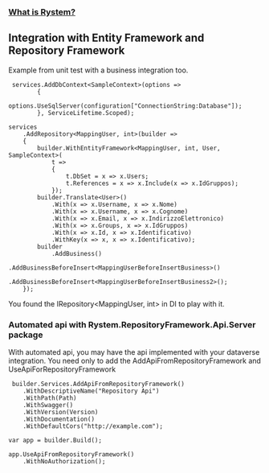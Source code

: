 ### [What is Rystem?](https://github.com/KeyserDSoze/Rystem)

## Integration with Entity Framework and Repository Framework
Example from unit test with a business integration too.

     services.AddDbContext<SampleContext>(options =>
            {
                options.UseSqlServer(configuration["ConnectionString:Database"]);
            }, ServiceLifetime.Scoped);

    services
        .AddRepository<MappingUser, int>(builder =>
        {
            builder.WithEntityFramework<MappingUser, int, User, SampleContext>(
                t =>
                {
                    t.DbSet = x => x.Users;
                    t.References = x => x.Include(x => x.IdGruppos);
                });
            builder.Translate<User>()
                .With(x => x.Username, x => x.Nome)
                .With(x => x.Username, x => x.Cognome)
                .With(x => x.Email, x => x.IndirizzoElettronico)
                .With(x => x.Groups, x => x.IdGruppos)
                .With(x => x.Id, x => x.Identificativo)
                .WithKey(x => x, x => x.Identificativo);
            builder
                .AddBusiness()
                    .AddBusinessBeforeInsert<MappingUserBeforeInsertBusiness>()
                    .AddBusinessBeforeInsert<MappingUserBeforeInsertBusiness2>();
        });

You found the IRepository<MappingUser, int> in DI to play with it.

### Automated api with Rystem.RepositoryFramework.Api.Server package
With automated api, you may have the api implemented with your dataverse integration.
You need only to add the AddApiFromRepositoryFramework and UseApiForRepositoryFramework

     builder.Services.AddApiFromRepositoryFramework()
        .WithDescriptiveName("Repository Api")
        .WithPath(Path)
        .WithSwagger()
        .WithVersion(Version)
        .WithDocumentation()
        .WithDefaultCors("http://example.com");  

    var app = builder.Build();

    app.UseApiFromRepositoryFramework()
        .WithNoAuthorization();
